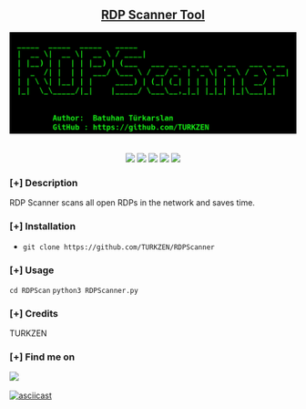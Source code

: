 
<h2 align="center"><u>RDP Scanner Tool</u></h2>

![banner !](images/banner.png)

<p align="center">
<br>
    <img src="https://img.shields.io/badge/Author-Batuhan Türkarslan-magenta?style=flat-square">
    <img src="https://img.shields.io/badge/Open%20Source-Yes-orange?style=flat-square">
    <img src="https://img.shields.io/badge/Maintained-Yes-cyan?style=flat-square">
    <img src="https://img.shields.io/badge/Made%20In-Turkey-green?style=flat-square">
    <img src="https://img.shields.io/badge/Written%20In-Python-blue?style=flat-square">
</p>

### [+] Description
RDP Scanner scans all open RDPs in the network and saves time.

### [+] Installation
 - `git clone https://github.com/TURKZEN/RDPScanner`



### [+] Usage
`cd RDPScan`
`python3 RDPScanner.py`


### [+] Credits 
 TURKZEN

### [+] Find me on 
<a href="mailto:batuhanthd@gmail.com" target="_blank"><img src="https://img.shields.io/badge/Email-batuhanthd@gmail.com-blue?style=for-the-badge&logo=gmail"></a>

[![asciicast](https://asciinema.org/a/Oje57h16XW0e8UUntPjBXqX7k.svg)](https://asciinema.org/a/Oje57h16XW0e8UUntPjBXqX7k)

